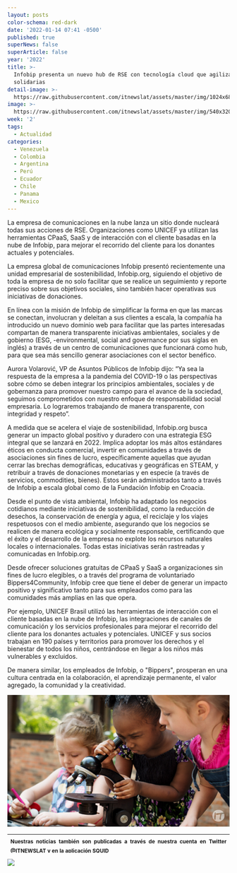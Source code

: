 ```yaml
---
layout: posts
color-schema: red-dark
date: '2022-01-14 07:41 -0500'
published: true
superNews: false
superArticle: false
year: '2022'
title: >-
  Infobip presenta un nuevo hub de RSE con tecnología cloud que agiliza acciones
  solidarias
detail-image: >-
  https://raw.githubusercontent.com/itnewslat/assets/master/img/1024x680/ninas-microscopio-g.jpg
image: >-
  https://raw.githubusercontent.com/itnewslat/assets/master/img/540x320/ninas-microscopio-p.jpg
week: '2'
tags:
  - Actualidad
categories:
  - Venezuela
  - Colombia
  - Argentina
  - Perú
  - Ecuador
  - Chile
  - Panama
  - Mexico
---
```

La empresa de comunicaciones en la nube lanza un sitio donde nucleará todas sus acciones de RSE. Organizaciones como UNICEF ya utilizan las herramientas CPaaS, SaaS y de interacción con el cliente basadas en la nube de Infobip, para mejorar el recorrido del cliente para los donantes actuales y potenciales.

La empresa global de comunicaciones Infobip presentó recientemente una unidad empresarial de sostenibilidad, Infobip.org, siguiendo el objetivo de toda la empresa de no solo facilitar que se realice un seguimiento y reporte preciso sobre sus objetivos sociales, sino también hacer operativas sus iniciativas de donaciones.

En línea con la misión de Infobip de simplificar la forma en que las marcas se conectan, involucran y deleitan a sus clientes a escala, la compañía ha introducido un nuevo dominio web para facilitar que las partes interesadas compartan de manera transparente iniciativas ambientales, sociales y de gobierno (ESG, -environmental, social and governance por sus siglas en inglés) a través de un centro de comunicaciones que funcionará como hub, para que sea más sencillo generar asociaciones con el sector benéfico.

Aurora Volarović, VP de Asuntos Públicos de Infobip dijo: “Ya sea la respuesta de la empresa a la pandemia del COVID-19 o las perspectivas sobre cómo se deben integrar los principios ambientales, sociales y de gobernanza para promover nuestro campo para el avance de la sociedad, seguimos comprometidos con nuestro enfoque de responsabilidad social empresaria. Lo lograremos trabajando de manera transparente, con integridad y respeto”.

A medida que se acelera el viaje de sostenibilidad, Infobip.org busca generar un impacto global positivo y duradero con una estrategia ESG integral que se lanzará en 2022. Implica adoptar los más altos estándares éticos en conducta comercial, invertir en comunidades a través de asociaciones sin fines de lucro, específicamente aquellas que ayudan cerrar las brechas demográficas, educativas y geográficas en STEAM, y retribuir a través de donaciones monetarias y en especie (a través de servicios, commodities, bienes). Estos serán administrados tanto a través de Infobip a escala global como de la Fundación Infobip en Croacia.

Desde el punto de vista ambiental, Infobip ha adaptado los negocios cotidianos mediante iniciativas de sostenibilidad, como la reducción de desechos, la conservación de energía y agua, el reciclaje y los viajes respetuosos con el medio ambiente, asegurando que los negocios se realicen de manera ecológica y socialmente responsable, certificando que el éxito y el desarrollo de la empresa no explote los recursos naturales locales o internacionales. Todas estas iniciativas serán rastreadas y comunicadas en Infobip.org.

Desde ofrecer soluciones gratuitas de CPaaS y SaaS a organizaciones sin fines de lucro elegibles, o a través del programa de voluntariado Bippers4Community, Infobip cree que tiene el deber de generar un impacto positivo y significativo tanto para sus empleados como para las comunidades más amplias en las que opera.

Por ejemplo, UNICEF Brasil utilizó las herramientas de interacción con el cliente basadas en la nube de Infobip, las integraciones de canales de comunicación y los servicios profesionales para mejorar el recorrido del cliente para los donantes actuales y potenciales. UNICEF y sus socios trabajan en 190 países y territorios para promover los derechos y el bienestar de todos los niños, centrándose en llegar a los niños más vulnerables y excluidos.

De manera similar, los empleados de Infobip, o "Bippers", prosperan en una cultura centrada en la colaboración, el aprendizaje permanente, el valor agregado, la comunidad y la creatividad.

![](https://raw.githubusercontent.com/itnewslat/assets/master/img/540x320/ninas-microscopio-p.jpg)

<table style="height: 42px;" width="569">
<tbody>
<tr>
<td style="text-align: justify;"><sub><strong>Nuestras noticias también son publicadas a través de nuestra cuenta en Twitter <a href="https://twitter.com/itnewslat?lang=es">@ITNEWSLAT</a> y en la aplicación <a href="https://squidapp.co/en/">SQUID</a></strong></sub></td>
</tr>
</tbody>
</table>

<img src="https://tracker.metricool.com/c3po.jpg?hash=56f88a41e39ab42c063cc51676587a04"/>